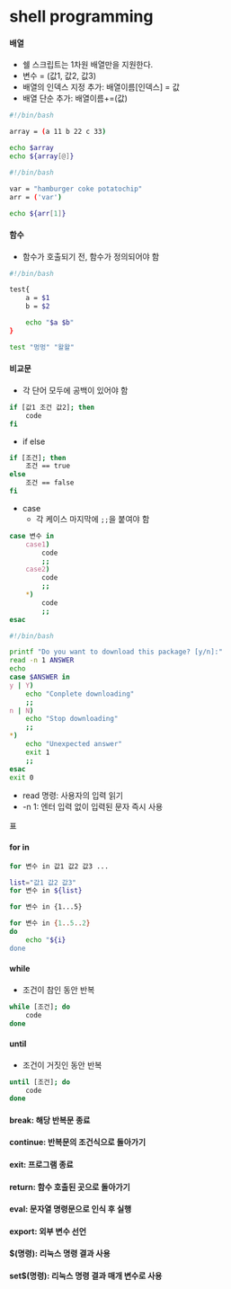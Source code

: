 shell programming
=================

#### 배열

- 쉘 스크립트는 1차원 배열만을 지원한다.
- 변수 = (값1, 값2, 값3)
- 배열의 인덱스 지정 추가: 배열이름[인덱스] = 값
- 배열 단순 추가: 배열이름+=(값)

```bash
#!/bin/bash

array = (a 11 b 22 c 33)

echo $array
echo ${array[@]}
```

```bash
#!/bin/bash

var = "hamburger coke potatochip"
arr = ('var')

echo ${arr[1]}
```

#### 함수

- 함수가 호출되기 전, 함수가 정의되어야 함

```bash
#!/bin/bash

test{
	a = $1
	b = $2

	echo "$a $b"
}

test "멍멍" "왈왈"
```

#### 비교문

- 각 단어 모두에 공백이 있어야 함

```bash
if [값1 조건 값2]; then
	code
fi
```

- if else

```bash
if [조건]; then
	조건 == true
else
	조건 == false
fi
```

- case
    - 각 케이스 마지막에 `;;`을 붙여야 함

```bash
case 변수 in
	case1)
		code
		;;
	case2)
		code
		;;
	*)
		code
		;;
esac
```

```bash
#!/bin/bash

printf "Do you want to download this package? [y/n]:"
read -n 1 ANSWER
echo
case $ANSWER in
y | Y)
	echo "Conplete downloading"
	;;
n | N)
	echo "Stop downloading"
	;;
*)
	echo "Unexpected answer"
	exit 1
	;;
esac
exit 0
```

- read 명령: 사용자의 입력 읽기
- -n 1: 엔터 입력 없이 입력된 문자 즉시 사용

표

#### for in

```bash
for 변수 in 값1 값2 값3 ...

list="값1 값2 값3"
for 변수 in ${list}

for 변수 in {1...5}

for 변수 in {1..5..2}
do
	echo "${i}
done
```

#### while

- 조건이 참인 동안 반복

```bash
while [조건]; do
	code
done
```

#### until

- 조건이 거짓인 동안 반복

```bash
until [조건]; do
	code
done
```

#### break: 해당 반복문 종료

#### continue: 반복문의 조건식으로 돌아가기

#### exit: 프로그램 종료

#### return: 함수 호출된 곳으로 돌아가기

#### eval: 문자열 명령문으로 인식 후 실행

#### export: 외부 변수 선언

#### $(명령): 리눅스 명령 결과 사용

#### set$(명령): 리눅스 명령 결과 매개 변수로 사용
